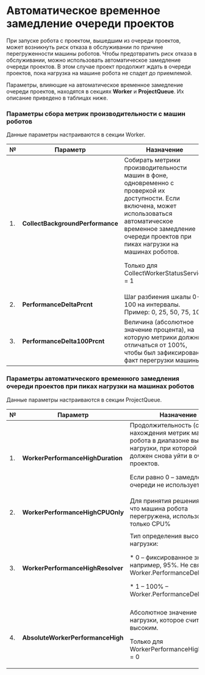 # Автоматическое временное замедление очереди проектов 

При запуске робота с проектом, вышедшим из очереди проектов, может возникнуть риск отказа в обслуживании по причине перегруженности машины роботов. Чтобы предотвратить риск отказа в обслуживании, можно использовать автоматическое замедление очереди проектов. В этом случае проект продолжит ждать в очереди проектов, пока нагрузка на машине робота не спадет до приемлемой.

Параметры, влияющие на автоматическое временное замедление очереди проектов, находятся в секциях **Worker** и **ProjectQueue**. Их описание приведено в таблицах ниже.

### Параметры сбора метрик производительности с машин роботов 

Данные параметры настраиваются в секции Worker.

| №  | Параметр                         | Назначение                       | Примечание        |
| -- | -------------------------------- | -------------------------------- | ----------------- |
| 1. | **CollectBackgroundPerformance** | Собирать метрики производительности машин в фоне, одновременно с проверкой их доступности. Если включена, может использоваться автоматическое временное замедление очереди проектов при пиках нагрузки на машинах роботов.<p> Только для CollectWorkerStatusService = 1 </p> |  |
| 2. | **PerformanceDeltaPrcnt**        | Шаг разбиения шкалы 0-100 на интервалы. Пример: 0, 25, 50, 75, 100 |  |
| 3. | **PerformanceDelta100Prcnt**     | Величина (абсолютное значение процента), на которую метрики должны отличаться от 100%, чтобы был зафиксирован факт перегрузки машины |  |



### Параметры автоматического временного замедления очереди проектов при пиках нагрузки на машинах роботов 

Данные параметры настраиваются в секции ProjectQueue.

| №  | Параметр                          | Назначение                       | Примечание        |
| -- | --------------------------------- | -------------------------------- | ----------------- |
| 1. | **WorkerPerformanceHighDuration** | Продолжительность (сек) нахождения метрик машины робота в диапазоне высокой нагрузки, при которой проект должен снова уйти в очередь проектов. <p>Если равно 0 – замедление очереди не используется </p> | Если равно 0, метрики производительности с машин роботов все равно собираются, если этот сбор включен |
| 2. | **WorkerPerformanceHighCPUOnly**  | Для принятия решения о том, что машина робота перегружена, использовать только CPU% |  |
| 3. | **WorkerPerformanceHighResolver** | Тип определения высокой нагрузки: <p> * 0 – фиксированное значение, например, 95%. Не связано с Worker.PerformanceDeltaPrcnt.</p> <p> * 1 – 100% – Worker.PerformanceDeltaPrcnt </p> | Если шкала разбивается на большие интервалы или не кратные 100, то попадание нагрузки в последний интервал может быть грубой оценкой или не оправданно завышенной. Тогда можно эту оценку указать явно в AbsoluteWorkerPerformanceHigh и использовать тип 1  |
| 4. | **AbsoluteWorkerPerformanceHigh** | Абсолютное значение нагрузки, которое считается высоким. <p>Только для WorkerPerformanceHighResolver = 0 </p> |  |








